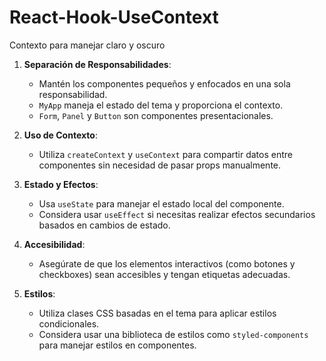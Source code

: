 # React-Hook-UseContext
Contexto para manejar claro y oscuro 


1. **Separación de Responsabilidades**:
   - Mantén los componentes pequeños y enfocados en una sola responsabilidad.
   - `MyApp` maneja el estado del tema y proporciona el contexto.
   - `Form`, `Panel` y `Button` son componentes presentacionales.

2. **Uso de Contexto**:
   - Utiliza `createContext` y `useContext` para compartir datos entre componentes sin necesidad de pasar props manualmente.

3. **Estado y Efectos**:
   - Usa `useState` para manejar el estado local del componente.
   - Considera usar `useEffect` si necesitas realizar efectos secundarios basados en cambios de estado.

4. **Accesibilidad**:
   - Asegúrate de que los elementos interactivos (como botones y checkboxes) sean accesibles y tengan etiquetas adecuadas.

5. **Estilos**:
   - Utiliza clases CSS basadas en el tema para aplicar estilos condicionales.
   - Considera usar una biblioteca de estilos como `styled-components` para manejar estilos en componentes.

